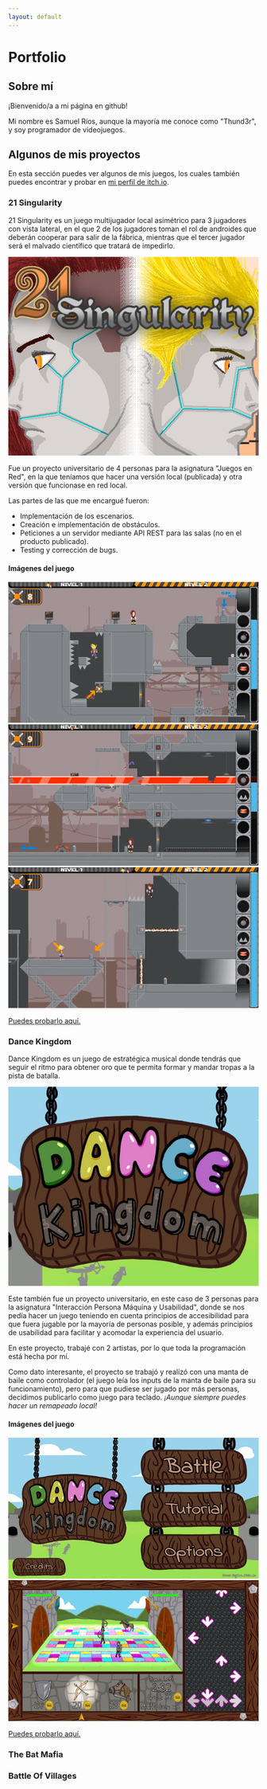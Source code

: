 ```yaml
---
layout: default
---
```


# Portfolio
## Sobre mí
¡Bienvenido/a a mi página en github!

Mi nombre es Samuel Ríos, aunque la mayoría me conoce como "Thund3r", y soy programador de videojuegos.

## Algunos de mis proyectos
En esta sección puedes ver algunos de mis juegos, los cuales también puedes encontrar y probar en [mi perfil de itch.io](https://thund3rdev.itch.io/).

### 21 Singularity
21 Singularity es un juego multijugador local asimétrico para 3 jugadores con vista lateral, en el que 2 de los jugadores toman el rol de androides que deberán cooperar para salir de la fábrica, mientras que el tercer jugador será el malvado científico que tratará de impedirlo.

![Cover](./img/21singularity_cover.png)

Fue un proyecto universitario de 4 personas para la asignatura "Juegos en Red", en la que teníamos que hacer una versión local (publicada) y otra versión que funcionase en red local.

Las partes de las que me encargué fueron:
- Implementación de los escenarios.
- Creación e implementación de obstáculos.
- Peticiones a un servidor mediante API REST para las salas (no en el producto publicado).
- Testing y corrección de bugs.

#### Imágenes del juego
![21_Image1](./img/21singularity_img1.png)
![21_Image2](./img/21singularity_img2.png)
![21_Image3](./img/21singularity_img3.png)

[Puedes probarlo aquí.](https://nanateam.itch.io/21-singularity)

### Dance Kingdom
Dance Kingdom es un juego de estratégica musical donde tendrás que seguir el ritmo para obtener oro que te permita formar y mandar tropas a la pista de batalla.

![Cover](./img/danceKingdom_cover.jpg)

Este también fue un proyecto universitario, en este caso de 3 personas para la asignatura "Interacción Persona Máquina y Usabilidad", donde se nos pedía hacer un juego teniendo en cuenta principios de accesibilidad para que fuera jugable por la mayoría de personas posible, y además principios de usabilidad para facilitar y acomodar la experiencia del usuario.

En este proyecto, trabajé con 2 artistas, por lo que toda la programación está hecha por mí.

Como dato interesante, el proyecto se trabajó y realizó con una manta de baile como controlador (el juego leía los inputs de la manta de baile para su funcionamiento), pero para que pudiese ser jugado por más personas, decidimos publicarlo como juego para teclado. _¡Aunque siempre puedes hacer un remapeado local!_

#### Imágenes del juego
![dance_kingdom_Image1](./img/danceKingdom_img1.jpg)
![dance_kingdom_Image2](./img/danceKingdom_img2.jpg)

[Puedes probarlo aquí.](https://thund3rdev.itch.io/dance-kingdom)

### The Bat Mafia

### Battle Of Villages

<!--<p align="center">
  <img src="./img/21singularity_cover.png" />
</p>-->

<!---
Text can be **bold**, _italic_, or ~~strikethrough~~.

[Link to another page](./another-page.html).

There should be whitespace between paragraphs.

There should be whitespace between paragraphs. We recommend including a README, or a file with information about your project.

# Header 1

This is a normal paragraph following a header. GitHub is a code hosting platform for version control and collaboration. It lets you and others work together on projects from anywhere.

## Header 2

> This is a blockquote following a header.
>
> When something is important enough, you do it even if the odds are not in your favor.

### Header 3

```js
// Javascript code with syntax highlighting.
var fun = function lang(l) {
  dateformat.i18n = require('./lang/' + l)
  return true;
}
```

```ruby
# Ruby code with syntax highlighting
GitHubPages::Dependencies.gems.each do |gem, version|
  s.add_dependency(gem, "= #{version}")
end
```

#### Header 4

*   This is an unordered list following a header.
*   This is an unordered list following a header.
*   This is an unordered list following a header.

##### Header 5

1.  This is an ordered list following a header.
2.  This is an ordered list following a header.
3.  This is an ordered list following a header.

###### Header 6

| head1        | head two          | three |
|:-------------|:------------------|:------|
| ok           | good swedish fish | nice  |
| out of stock | good and plenty   | nice  |
| ok           | good `oreos`      | hmm   |
| ok           | good `zoute` drop | yumm  |

### There's a horizontal rule below this.

* * *

### Here is an unordered list:

*   Item foo
*   Item bar
*   Item baz
*   Item zip

### And an ordered list:

1.  Item one
1.  Item two
1.  Item three
1.  Item four

### And a nested list:

- level 1 item
  - level 2 item
  - level 2 item
    - level 3 item
    - level 3 item
- level 1 item
  - level 2 item
  - level 2 item
  - level 2 item
- level 1 item
  - level 2 item
  - level 2 item
- level 1 item

### Small image

![Octocat](https://github.githubassets.com/images/icons/emoji/octocat.png)

### Large image

![Branching](https://guides.github.com/activities/hello-world/branching.png)


### Definition lists can be used with HTML syntax.

<dl>
<dt>Name</dt>
<dd>Godzilla</dd>
<dt>Born</dt>
<dd>1952</dd>
<dt>Birthplace</dt>
<dd>Japan</dd>
<dt>Color</dt>
<dd>Green</dd>
</dl>

```
Long, single-line code blocks should not wrap. They should horizontally scroll if they are too long. This line should be long enough to demonstrate this.
```

```
The final element.
```
-->